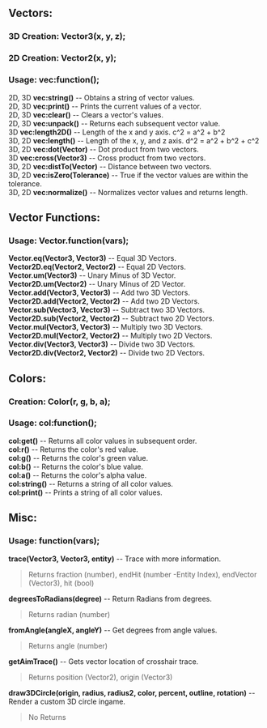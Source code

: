 ## Vectors:<br/>
### 3D Creation: Vector3(x, y, z);<br/>
### 2D Creation: Vector2(x, y);<br/>
### Usage: vec:function();<br/>
  
2D, 3D	**vec:string()** -- Obtains a string of vector values.  
2D, 3D	**vec:print()** -- Prints the current values of a vector.  
2D, 3D	**vec:clear()** -- Clears a vector's values.  
2D, 3D	**vec:unpack()** -- Returns each subsequent vector value.  
3D    	**vec:length2D()** -- Length of the x and y axis. c^2 = a^2 + b^2  
3D, 2D	**vec:length()** -- Length of the x, y, and z axis. d^2 = a^2 + b^2 + c^2  
3D, 2D	**vec:dot(Vector)** -- Dot product from two vectors.  
3D    	**vec:cross(Vector3)** -- Cross product from two vectors.  
3D, 2D	**vec:distTo(Vector)** -- Distance between two vectors.  
3D, 2D	**vec:isZero(Tolerance)** -- True if the vector values are within the tolerance.  
3D, 2D	**vec:normalize()** -- Normalizes vector values and returns length.  
  
  
  
## Vector Functions:<br/>
### Usage: Vector.function(vars);<br/>
  
**Vector.eq(Vector3, Vector3)** -- Equal 3D Vectors.  
**Vector2D.eq(Vector2, Vector2)** -- Equal 2D Vectors.  
**Vector.um(Vector3)** -- Unary Minus of 3D Vector.  
**Vector2D.um(Vector2)** -- Unary Minus of 2D Vector.  
**Vector.add(Vector3, Vector3)** -- Add two 3D Vectors.  
**Vector2D.add(Vector2, Vector2)** -- Add two 2D Vectors.  
**Vector.sub(Vector3, Vector3)** -- Subtract two 3D Vectors.  
**Vector2D.sub(Vector2, Vector2)** -- Subtract two 2D Vectors.  
**Vector.mul(Vector3, Vector3)** -- Multiply two 3D Vectors.  
**Vector2D.mul(Vector2, Vector2)** -- Multiply two 2D Vectors.  
**Vector.div(Vector3, Vector3)** -- Divide two 3D Vectors.  
**Vector2D.div(Vector2, Vector2)** -- Divide two 2D Vectors.  
  
  
  
## Colors:<br/>
### Creation: Color(r, g, b, a);<br/>
### Usage: col:function();<br/>
  
**col:get()** -- Returns all color values in subsequent order.  
**col:r()** -- Returns the color's red value.  
**col:g()** -- Returns the color's green value.  
**col:b()** -- Returns the color's blue value.  
**col:a()** -- Returns the color's alpha value.  
**col:string()** -- Returns a string of all color values.  
**col:print()** -- Prints a string of all color values.  
  
  
  
## Misc:<br/>
### Usage: function(vars);<br/>
  
**trace(Vector3, Vector3, entity)** -- Trace with more information.  
> Returns fraction (number), endHit (number -Entity Index), endVector (Vector3), hit (bool)  
  
**degreesToRadians(degree)** -- Return Radians from degrees.  
> Returns radian (number)  
  
**fromAngle(angleX, angleY)** -- Get degrees from angle values.  
> Returns angle (number)  
  
**getAimTrace()** -- Gets vector location of crosshair trace.  
> Returns position (Vector2), origin (Vector3)  
  
**draw3DCircle(origin, radius, radius2, color, percent, outline, rotation)** -- Render a custom 3D circle ingame.  
> No Returns  
